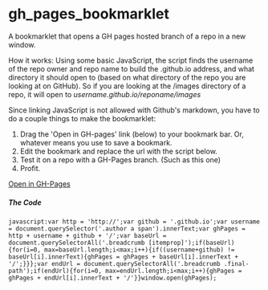 # gh_pages_bookmarklet
A bookmarklet that opens a GH pages hosted branch of a repo in a new window.

How it works: Using some basic JavaScript, the script finds the username of the repo owner and repo name to build the .github.io address, and what directory it should open to (based on what directory of the repo you are looking at on GitHub). So if you are looking at the /images directory of a repo, it will open to *username.github.io/reponame/images*

Since linking JavaScript is not allowed with Github's markdown, you have to do a couple things to make the bookmarklet:

  1. Drag the 'Open in GH-pages' link (below) to your bookmark bar. Or, whatever means you use to save a bookmark.
  2. Edit the bookmark and replace the url with the script below.
  3. Test it on a repo with a GH-Pages branch. (Such as this one)
  4. Profit.



<a href="http://www.github.com">Open in GH-Pages</a>


##### The Code
```
javascript:var http = 'http://';var github = '.github.io';var username = document.querySelector('.author a span').innerText;var ghPages = http + username + github + '/';var baseUrl = document.querySelectorAll('.breadcrumb [itemprop]');if(baseUrl){for(i=0, max=baseUrl.length;i<max;i++){if((username+github) != baseUrl[i].innerText){ghPages = ghPages + baseUrl[i].innerText + '/';}}};var endUrl = document.querySelectorAll('.breadcrumb .final-path');if(endUrl){for(i=0, max=endUrl.length;i<max;i++){ghPages = ghPages + endUrl[i].innerText + '/'}}window.open(ghPages);
```
